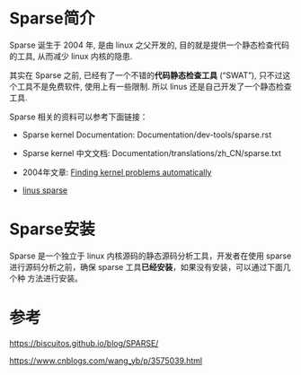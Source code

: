 
# Sparse简介

Sparse 诞生于 2004 年, 是由 linux 之父开发的, 目的就是提供一个静态检查代码 的工具, 从而减少 linux 内核的隐患. 

其实在 Sparse 之前, 已经有了一个不错的**代码静态检查工具** (“SWAT”), 只不过这个工具不是免费软件, 使用上有一些限制. 所以 linus 还是自己开发了一个静态检查工具. 

Sparse 相关的资料可以参考下面链接：

- Sparse kernel Documentation: Documentation/dev-tools/sparse.rst

- Sparse kernel 中文文档: Documentation/translations/zh_CN/sparse.txt

- 2004年文章: [Finding kernel problems automatically](https://lwn.net/Articles/87538/)

- [linus sparse](https://yarchive.net/comp/linux/sparse.html)

# Sparse安装

Sparse 是一个独立于 linux 内核源码的静态源码分析工具，开发者在使用 sparse 进行源码分析之前，确保 sparse 工具**已经安装**，如果没有安装，可以通过下面几个种 方法进行安装。



# 参考

https://biscuitos.github.io/blog/SPARSE/

https://www.cnblogs.com/wang_yb/p/3575039.html